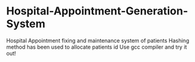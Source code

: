 # Hospital-Appointment-Generation-System
Hospital Appointment fixing and maintenance system of patients
Hashing method has been used to allocate patients id 
Use gcc compiler and try it out!
